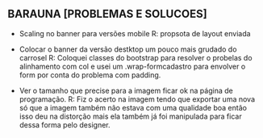 
BARAUNA [PROBLEMAS E SOLUCOES]
-----
- Scaling no banner para versões mobile
R: propsota de layout enviada

- Colocar o banner da versão destktop um pouco mais grudado do carrosel
R: Coloquei classes do bootstrap para resolver o probelas do alinhamento com col e usei um .wrap-formcadastro para envolver o form por conta do problema com padding.

- Ver o tamanho que precise para a imagem ficar ok na página de programação.
R: Fiz o acerto na imagem tendo que exportar uma nova só que a imagem também não estava com uma
qualidade boa então isso deu na distorção mais ela também já foi manipulada para ficar dessa forma pelo designer.
